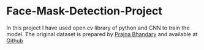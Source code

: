 # Face-Mask-Detection-Project
In this project I have used open cv library of python and CNN to train the model.
The original dataset is prepared by [Prajna Bhandary](https://www.linkedin.com/in/prajna-bhandary-0b03a416a/) 
and available at [Github](https://github.com/prajnasb/observations/tree/master/experiements/data)
